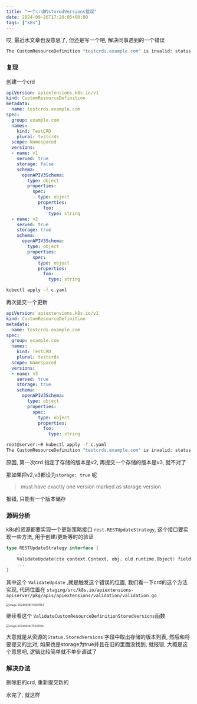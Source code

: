 ```yaml
---
title: "一个crd的storedVersions错误"
date: 2024-09-26T17:20:05+08:00
tags: ["k8s"]
---
```


哎, 最近水文章也没意思了, 但还是写一个吧, 解决同事遇到的一个错误

```bash
The CustomResourceDefinition "testcrds.example.com" is invalid: status.storedVersions[0]: Invalid value: "v2": must appear in spec.versions
```

### 复现

创建一个crd

```yaml
apiVersion: apiextensions.k8s.io/v1
kind: CustomResourceDefinition
metadata:
  name: testcrds.example.com
spec:
  group: example.com
  names:
    kind: TestCRD
    plural: testcrds
  scope: Namespaced
  versions:
  - name: v1
    served: true
    storage: false
    schema:
      openAPIV3Schema:
        type: object
        properties:
          spec:
            type: object
            properties:
              foo:
                type: string
  - name: v2
    served: true
    storage: true
    schema:
      openAPIV3Schema:
        type: object
        properties:
          spec:
            type: object
            properties:
              foo:
                type: string
```

```bash
kubectl apply -f c.yaml
```

再次提交一个更新

```yaml
apiVersion: apiextensions.k8s.io/v1
kind: CustomResourceDefinition
metadata:
  name: testcrds.example.com
spec:
  group: example.com
  names:
    kind: TestCRD
    plural: testcrds
  scope: Namespaced
  versions:
  - name: v3
    served: true
    storage: true
    schema:
      openAPIV3Schema:
        type: object
        properties:
          spec:
            type: object
            properties:
              foo:
                type: string
```

```bash
root@server:~# kubectl apply -f c.yaml 
The CustomResourceDefinition "testcrds.example.com" is invalid: status.storedVersions[0]: Invalid value: "v2": must appear in spec.versions
```

原因, 第一次crd 指定了存储的版本是v2, 再提交一个存储的版本是v3, 就不对了

那如果把v2,v3都设为`storage: true` 呢

> must have exactly one version marked as storage version

报错, 只能有一个版本储存

### 源码分析

k8s的资源都要实现一个更新策略接口 `rest.RESTUpdateStrategy`, 这个接口要实现一些方法, 用于创建/更新等时的验证

```go
type RESTUpdateStrategy interface {
	...
	ValidateUpdate(ctx context.Context, obj, old runtime.Object) field.ErrorList
	...
}
```

其中这个 `ValidateUpdate` ,就是触发这个错误的位置, 我们看一下crd的这个方法实现, 代码位置在 `staging/src/k8s.io/apiextensions-apiserver/pkg/apis/apiextensions/validation/validation.go`

<img src="https://inksnw.asuscomm.com:3001/blog/一个crd的storedVersions错误_6b28e29d2649b88dbc7e33223d4bdfff.png" alt="image-20240926174947953" style="zoom:50%;" />

继续看这个 `ValidateCustomResourceDefinitionStoredVersions`函数

<img src="https://inksnw.asuscomm.com:3001/blog/一个crd的storedVersions错误_29c68d3dbfcc65b976343a8a36a9818b.png" alt="image-20240926175336190" style="zoom:50%;" />

大意就是从资源的`Status.StoredVersions` 字段中取出存储的版本列表, 然后和将要提交的比对, 如果也是storage为true并且在旧的里面没找到, 就报错, 大概是这个意思吧, 逻辑比较简单就不单步调试了

### 解决办法

删除旧的crd, 重新提交新的

水完了, 就这样
